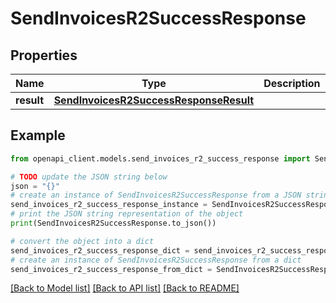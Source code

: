 # SendInvoicesR2SuccessResponse


## Properties

Name | Type | Description | Notes
------------ | ------------- | ------------- | -------------
**result** | [**SendInvoicesR2SuccessResponseResult**](SendInvoicesR2SuccessResponseResult.md) |  | 

## Example

```python
from openapi_client.models.send_invoices_r2_success_response import SendInvoicesR2SuccessResponse

# TODO update the JSON string below
json = "{}"
# create an instance of SendInvoicesR2SuccessResponse from a JSON string
send_invoices_r2_success_response_instance = SendInvoicesR2SuccessResponse.from_json(json)
# print the JSON string representation of the object
print(SendInvoicesR2SuccessResponse.to_json())

# convert the object into a dict
send_invoices_r2_success_response_dict = send_invoices_r2_success_response_instance.to_dict()
# create an instance of SendInvoicesR2SuccessResponse from a dict
send_invoices_r2_success_response_from_dict = SendInvoicesR2SuccessResponse.from_dict(send_invoices_r2_success_response_dict)
```
[[Back to Model list]](../README.md#documentation-for-models) [[Back to API list]](../README.md#documentation-for-api-endpoints) [[Back to README]](../README.md)


